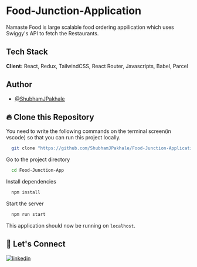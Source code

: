 # Food-Junction-Application 

Namaste Food is large scalable food ordering appilication which uses Swiggy's API to fetch the Restaurants.

## Tech Stack

**Client:** React, Redux, TailwindCSS, React Router, Javascripts, Babel, Parcel

## Author

- [@ShubhamJPakhale](https://github.com/ShubhamJPakhale)

## 🔥 Clone this Repository

You need to write the following commands on the terminal screen(in vscode) so that you can run this project locally.

```bash
  git clone "https://github.com/ShubhamJPakhale/Food-Junction-Application.git"
```

Go to the project directory

```bash
  cd Food-Junction-App
```

Install dependencies

```bash
  npm install
```

Start the server

```bash
  npm run start
```

This application should now be running on `localhost`. 

## 🔗 Let's Connect

[![linkedin](https://img.shields.io/badge/LinkedIn-0077B5?style=for-the-badge&logo=linkedin&logoColor=white)](https://www.linkedin.com/in/shubhamjpakhale/)
